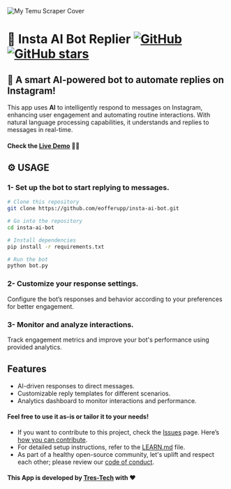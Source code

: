 <img src="https://github.com/eofferupp/my-temu-scraper/raw/main/images/cover.png" alt="My Temu Scraper Cover" />

# 🤖 Insta AI Bot Replier [![GitHub](https://img.shields.io/github/license/eofferupp/insta-ai-bot?color=blue)](https://img.shields.io/github/license/eofferupp/insta-ai-bot) [![GitHub stars](https://img.shields.io/github/stars/eofferupp/insta-ai-bot)](https://github.com/eofferupp/insta-ai-bot/stargazers)

## 🚀 A smart AI-powered bot to automate replies on Instagram!
This app uses **AI** to intelligently respond to messages on Instagram, enhancing user engagement and automating routine interactions. With natural language processing capabilities, it understands and replies to messages in real-time.

#### Check the [Live Demo](https://yourliveurl.com) 👨‍💻

## ⚙️ USAGE
### 1- Set up the bot to start replying to messages.
```bash
# Clone this repository
git clone https://github.com/eofferupp/insta-ai-bot.git

# Go into the repository
cd insta-ai-bot

# Install dependencies
pip install -r requirements.txt

# Run the bot
python bot.py
```

### 2- Customize your response settings.
Configure the bot’s responses and behavior according to your preferences for better engagement.

### 3- Monitor and analyze interactions.
Track engagement metrics and improve your bot's performance using provided analytics.

## Features
- AI-driven responses to direct messages.
- Customizable reply templates for different scenarios.
- Analytics dashboard to monitor interactions and performance.

#### Feel free to use it as-is or tailor it to your needs!
- If you want to contribute to this project, check the [Issues](https://github.com/eofferupp/insta-ai-bot/issues) page. Here’s [how you can contribute](https://docs.github.com/en/get-started/quickstart/contributing-to-projects).
- For detailed setup instructions, refer to the [LEARN.md](https://github.com/eofferupp/insta-ai-bot/LEARN.md) file.
- As part of a healthy open-source community, let's uplift and respect each other; please review our [code of conduct](https://github.com/yourusername/insta-ai-bot/blob/main/CODE_OF_CONDUCT.md).

#### This App is developed by [Tres-Tech](https://github.com/eofferupp) with ❤️
